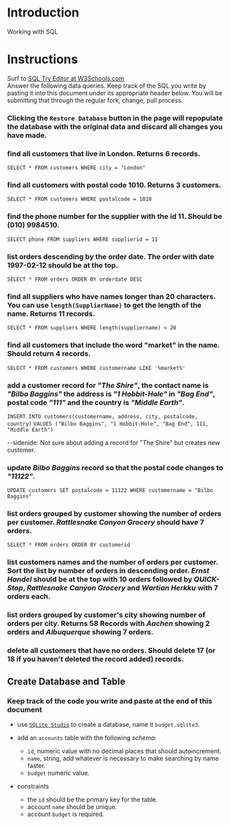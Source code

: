 # Introduction

Working with SQL

# Instructions

Surf to [SQL Try Editor at W3Schools.com](https://www.w3schools.com/Sql/tryit.asp?filename=trysql_select_top)  
Answer the following data queries. Keep track of the SQL you write by pasting it into this document under its appropriate header below. You will be submitting that through the regular fork, change, pull process.

### **Clicking the `Restore Database` button in the page will repopulate the database with the original data and discard all changes you have made**.

### find all customers that live in London. Returns 6 records.
`SELECT * FROM customers WHERE city = "London"`

### find all customers with postal code 1010. Returns 3 customers.
`SELECT * FROM customers WHERE postalcode = 1010`

### find the phone number for the supplier with the id 11. Should be (010) 9984510.
`SELECT phone FROM suppliers WHERE supplierid = 11`

### list orders descending by the order date. The order with date 1997-02-12 should be at the top.
`SELECT * FROM orders ORDER BY orderdate DESC`

### find all suppliers who have names longer than 20 characters. You can use `length(SupplierName)` to get the length of the name. Returns 11 records.
`SELECT * FROM suppliers WHERE length(suppliername) < 20`

### find all customers that include the word "market" in the name. Should return 4 records.
`SELECT * FROM customers WHERE customername LIKE '%market%' `

### add a customer record for _"The Shire"_, the contact name is _"Bilbo Baggins"_ the address is _"1 Hobbit-Hole"_ in _"Bag End"_, postal code _"111"_ and the country is _"Middle Earth"_.
`INSERT INTO customers(customername, address, city, postalcode, country)` 
`VALUES ("Bilbo Baggins", "1 Hobbit-Hole", "Bag End", 111, "Middle Earth")`

--sidenide: Not sure about adding a record for "The Shire" but creates new customer.

### update _Bilbo Baggins_ record so that the postal code changes to _"11122"_.
`UPDATE customers SET postalcode = 11122 WHERE customername = "Bilbo Baggins"`

### list orders grouped by customer showing the number of orders per customer. _Rattlesnake Canyon Grocery_ should have 7 orders.
`SELECT * FROM orders ORDER BY customerid`

### list customers names and the number of orders per customer. Sort the list by number of orders in descending order. _Ernst Handel_ should be at the top with 10 orders followed by _QUICK-Stop_, _Rattlesnake Canyon Grocery_ and _Wartian Herkku_ with 7 orders each.


### list orders grouped by customer's city showing number of orders per city. Returns 58 Records with _Aachen_ showing 2 orders and _Albuquerque_ showing 7 orders.

### delete all customers that have no orders. Should delete 17 (or 18 if you haven't deleted the record added) records.

## Create Database and Table

### Keep track of the code you write and paste at the end of this document

- use [`SQLite Studio`](https://sqlitestudio.pl/index.rvt) to create a database, name it `budget.sqlite3`.
- add an `accounts` table with the following _schema_:

  - `id`, numeric value with no decimal places that should autoincrement.
  - `name`, string, add whatever is necessary to make searching by name faster.
  - `budget` numeric value.

- constraints
  - the `id` should be the primary key for the table.
  - account `name` should be unique.
  - account `budget` is required.

